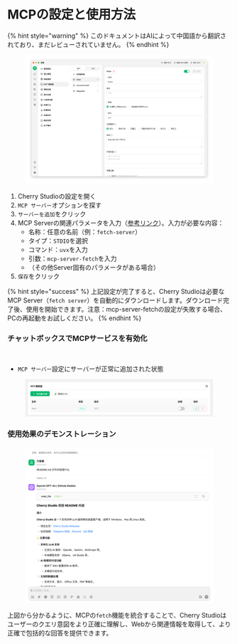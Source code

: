 # MCPの設定と使用方法


{% hint style="warning" %}
このドキュメントはAIによって中国語から翻訳されており、まだレビューされていません。
{% endhint %}




<figure><img src="../../.gitbook/assets/image (8) (1).png" alt=""><figcaption></figcaption></figure>

1. Cherry Studioの設定を開く
2. `MCP サーバー`オプションを探す
3. `サーバーを追加`をクリック
4. MCP Serverの関連パラメータを入力（[参考リンク](https://github.com/modelcontextprotocol/servers/tree/main/src/fetch)）。入力が必要な内容：
   * 名称：任意の名前（例：`fetch-server`）
   * タイプ：`STDIO`を選択
   * コマンド：`uvx`を入力
   * 引数：`mcp-server-fetch`を入力
   * （その他Server固有のパラメータがある場合）
5. `保存`をクリック

{% hint style="success" %}
上記設定が完了すると、Cherry Studioは必要なMCP Server（`fetch server`）を自動的にダウンロードします。ダウンロード完了後、使用を開始できます。注意：mcp-server-fetchの設定が失敗する場合、PCの再起動をお試しください。
{% endhint %}

### チャットボックスでMCPサービスを有効化

<figure><img src="../../.gitbook/assets/MCP-入力框按钮示例.png" alt=""><figcaption></figcaption></figure>

* `MCP サーバー`設定にサーバーが正常に追加された状態

<figure><img src="../../.gitbook/assets/MCP服务器示例.png" alt=""><figcaption></figcaption></figure>

### **使用効果のデモンストレーション**

<figure><img src="../../.gitbook/assets/image (1) (1) (1) (1) (1).png" alt=""><figcaption></figcaption></figure>

上図から分かるように、MCPの`fetch`機能を統合することで、Cherry Studioはユーザーのクエリ意図をより正確に理解し、Webから関連情報を取得して、より正確で包括的な回答を提供できます。